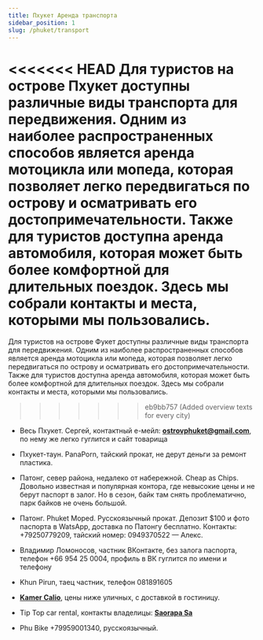 ```yaml
---
title: Пхукет Аренда транспорта
sidebar_position: 1
slug: /phuket/transport
---
```


<<<<<<< HEAD
Для туристов на острове Пхукет доступны различные виды транспорта для передвижения. Одним из наиболее распространенных способов является аренда мотоцикла или мопеда, которая позволяет легко передвигаться по острову и осматривать его достопримечательности. Также для туристов доступна аренда автомобиля, которая может быть более комфортной для длительных поездок. Здесь мы собрали контакты и места, которыми мы пользовались.
=======
Для туристов на острове Фукет доступны различные виды транспорта для передвижения. Одним из наиболее распространенных способов является аренда мотоцикла или мопеда, которая позволяет легко передвигаться по острову и осматривать его достопримечательности. Также для туристов доступна аренда автомобиля, которая может быть более комфортной для длительных поездок. Здесь мы собрали контакты и места, которыми мы пользовались.
>>>>>>> eb9bb757 (Added overview texts for every city)


- Весь Пхукет. Сергей, контактный e-мейл: [**ostrovphuket@gmail.com**](mailto:ostrovphuket@gmail.com), по нему же легко гуглится и сайт товарища


- Пхукет-таун. PanaPorn, тайский прокат, не дерут деньги за ремонт пластика.


- Патонг, север района, недалеко от набережной. Cheap as Chips. Довольно известная и популярная контора, где невысокие цены и не берут паспорт в залог. Но в сезон, байк там снять проблематично, парк байков не очень большой.


- Патонг. Phuket Moped. Русскоязычный прокат. Депозит $100 и фото паспорта в WatsApp, доставка по Патонгу бесплатно. Контакты: +79250779209, тайский номер: 0949370522 — Алекс.


- Владимир Ломоносов, частник ВКонтакте, без залога паспорта, телефон +66 954 25 0004, профиль в ВК гуглится по имени и телефону


- Khun Pirun, таец частник, телефон 081891605


- [**Kamer Calio**](https://www.facebook.com/Asiastargroup/), цены ниже уличных, с доставкой в гостиницу.


- Tip Top car rental, контакты владелицы: [**Saorapa Sa**](https://www.facebook.com/tookta.sa)


- Phu Bike +79959001340, русскоязычный.